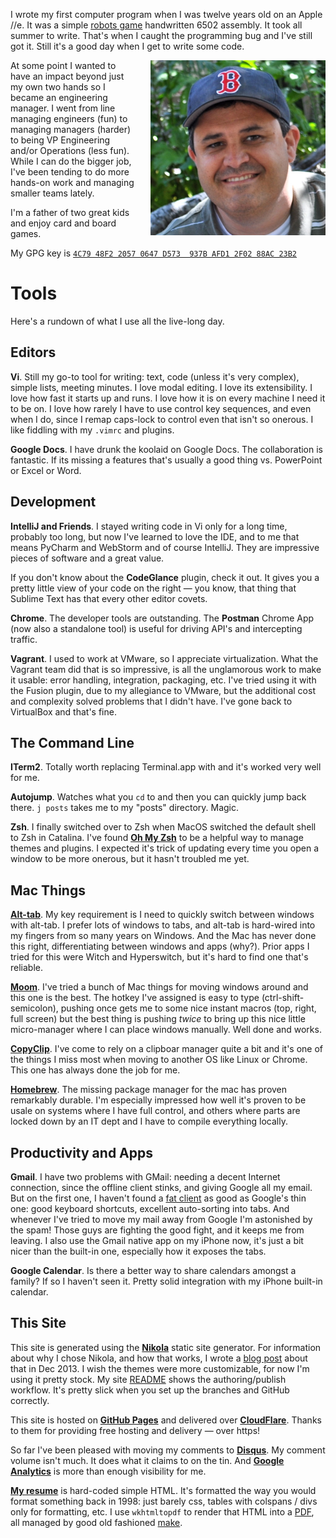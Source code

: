 <!--
.. title: About
.. slug: about
.. date: 2015/04/06 12:00
-->

I wrote my first computer program when I was twelve years old on
an Apple //e. It was a simple [robots game][] handwritten 6502
assembly. It took all summer to write. That's when I caught the
programming bug and I've still got it. Still it's a good day when
I get to write some code.

[robots game]: http://en.wikipedia.org/wiki/Robots_%28BSD_game%29

<img src="/f/sefface-soxhat-big.png" 
     style="float:right; padding-left:20px;"
     alt="Sef in baseball hat" width=280px>

At some point I wanted to have an impact beyond just my own two
hands so I became an engineering manager. I went from line managing
engineers (fun) to managing managers (harder) to being VP Engineering
and/or Operations (less fun). While I can do the bigger job, I've
been tending to do more hands-on work and managing smaller teams
lately.

I'm a father of two great kids and enjoy card and board games.

My GPG key is [`4C79 48F2 2057 0647 D573  937B AFD1 2F02 88AC 23B2`](../../f/sef-public-gpg-key-2015-06.asc)

[gpg]:      http://pgp.mit.edu/pks/lookup?op=vindex&search=0x1C97549F426D2123

# Tools

Here's a rundown of what I use all the live-long day.

## Editors

**Vi**. Still my go-to tool for writing: text, code (unless it's
very complex), simple lists, meeting minutes. I love modal editing.
I love its extensibility. I love how fast it starts up and runs.
I love how it is on every machine I need it to be on. I love how
rarely I have to use control key sequences, and even when I do,
since I remap caps-lock to control even that isn't so onerous. I
like fiddling with my `.vimrc` and plugins.

**Google Docs**. I have drunk the koolaid on Google Docs. The
collaboration is fantastic. If its missing a features that's usually
a good thing vs. PowerPoint or Excel or Word.

## Development

**IntelliJ and Friends**. I stayed writing code in Vi only for a
long time, probably too long, but now I've learned to love the IDE,
and to me that means PyCharm and WebStorm and of course IntelliJ.
They are impressive pieces of software and a great value.

If you don't know about the **CodeGlance** plugin, check it out.
It gives you a pretty little view of your code on the right &mdash; you
know, that thing that Sublime Text has that every other editor
covets.

**Chrome**. The developer tools are outstanding. The **Postman** Chrome App 
(now also a standalone tool) is useful for driving API's and intercepting
traffic.

**Vagrant**. I used to work at VMware, so I appreciate virtualization.
What the Vagrant team did that is so impressive, is all the unglamorous
work to make it usable: error handling, integration, packaging,
etc. I've tried using it with the Fusion plugin, due to my allegiance
to VMware, but the additional cost and complexity solved problems
that I didn't have. I've gone back to VirtualBox and that's fine.

## The Command Line

**ITerm2**. Totally worth replacing Terminal.app with and it's worked
very well for me.

**Autojump**. Watches what you `cd` to and then you can quickly
jump back there. `j posts` takes me to my "posts" directory. Magic.

**Zsh**. I finally switched over to Zsh when MacOS switched the
default shell to Zsh in Catalina. I've found
**<a href="https://ohmyz.sh/">Oh My Zsh</a>** to be a helpful way
to manage themes and plugins. I expected it's trick of updating every
time you open a window to be more onerous, but it hasn't troubled
me yet.

## Mac Things

**<a href="https://github.com/lwouis/alt-tab-macos">Alt-tab</a>**.
My key requirement is I need to quickly switch between windows with
alt-tab. I prefer lots of windows to tabs, and alt-tab is hard-wired
into my fingers from so many years on Windows.  And the Mac has
never done this right, differentiating between windows and apps
(why?). Prior apps I tried for this were Witch and Hyperswitch,
but it's hard to find one that's reliable.

**<a href="https://manytricks.com/moom/">Moom</a>**.
I've tried a bunch of Mac things for moving windows around and this
one is the best. The hotkey I've assigned is easy to type
(ctrl-shift-semicolon), pushing once gets me to some nice instant
macros (top, right, full screen) but the best thing is pushing
*twice* to bring up this nice little micro-manager where I can place
windows manually. Well done and works.

**<a href="https://fiplab.com/apps/copyclip-for-mac">CopyClip</a>**.
I've come to rely on a clipboar manager quite a bit and it's one of the
things I miss most when moving to another OS like Linux or Chrome. This
one has always done the job for me.

**<a href="https://brew.sh/">Homebrew</a>**.
The missing package manager for the mac has proven remarkably durable. I'm
especially impressed how well it's proven to be usale on systems where
I have full control, and others where parts are locked down by an IT
dept and I have to compile everything locally.

## Productivity and Apps

**Gmail**. I have two problems with GMail: needing a decent Internet
connection, since the offline client stinks, and giving Google all my
email. But on the first one, I haven't found a [fat client][airmail]
as good as Google's thin one: good keyboard shortcuts, excellent
auto-sorting into tabs. And whenever I've tried to move my mail
away from Google I'm astonished by the spam! Those guys are fighting
the good fight, and it keeps me from leaving. I also use the Gmail
native app on my iPhone now, it's just a bit nicer than the built-in
one, especially how it exposes the tabs.

**Google Calendar**. Is there a better way to share calendars amongst
a family? If so I haven't seen it. Pretty solid integration with
my iPhone built-in calendar.

## This Site

This site is generated using the **[Nikola][]** static site generator.
For information about why I chose Nikola, and how that works, I
wrote a [blog post][static] about that in Dec 2013. I wish the
themes were more customizable, for now I'm using it pretty stock.
My site [README][] shows the authoring/publish workflow. It's pretty
slick when you set up the branches and GitHub correctly.

This site is hosted on **[GitHub Pages][Pages]** and delivered over
**[CloudFlare][]**.  Thanks to them for providing free hosting and
delivery &mdash; over https!

So far I've been pleased with moving my comments to **[Disqus][]**.
My comment volume isn't much. It does what it claims to on the tin.
And **[Google Analytics][ga]** is more than enough visibility for
me.

**[My resume][]** is hard-coded simple HTML. It's formatted
the way you would format something back in 1998: just barely css,
tables with colspans / divs only for formatting, etc. I use
 `wkhtmltopdf` to render that HTML into a [PDF][], all managed
 by good old fashioned [make][].

[Nikola]:     http://getnikola.com/
[static]:     http://sef.kloninger.com/posts/switching-to-static.html
[airmail]:    http://sef.kloninger.com/posts/201312airmail.html
[Pages]:      https://pages.github.com/
[CloudFlare]: https://www.cloudflare.com/
[Disqus]:     https://disqus.com/
[ga]:         https://analytics.google.com/
[README]:     https://raw.githubusercontent.com/sefk/sefk.github.io/dev/README.md
[My resume]:  https://rawgit.com/sefk/sef-resume/master/sef-kloninger-resume.html
[make]:       https://github.com/sefk/sef-resume
[PDF]:        https://rawgit.com/sefk/sef-resume/master/sef-kloninger-resume.pdf
